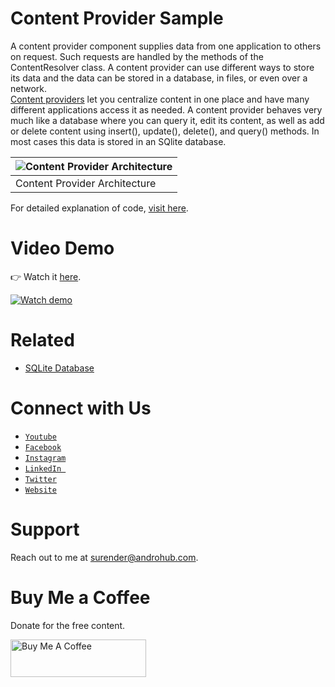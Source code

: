 # Content Provider Sample
A content provider component supplies data from one application to others on request. Such requests are handled by the methods of the ContentResolver class. A content provider can use different ways to store its data and the data can be stored in a database, in files, or even over a network.
<br>
[Content providers](http://developer.android.com/intl/ru/guide/topics/providers/content-provider-creating.html) let you centralize content in one place and have many different applications access it as needed. A content provider behaves very much like a database where you can query it, edit its content, as well as add or delete content using insert(), update(), delete(), and query() methods. In most cases this data is stored in an SQlite database.

![Content Provider Architecture](https://i2.wp.com/www.androhub.com/wp-content/uploads/2015/07/content_provider.png?w=694) | 
---|
Content Provider Architecture |

For detailed explanation of code, [visit here](http://www.androhub.com/android-content-provider/).

# Video Demo
👉 Watch it <a href="https://youtu.be/98NrjnbEiqA">here</a>.
<br>

[![Watch demo](http://i3.ytimg.com/vi/98NrjnbEiqA/hqdefault.jpg)](https://youtu.be/98NrjnbEiqA)

# Related
- [SQLite Database](http://www.androhub.com/android-sqlite-database/)

# Connect with Us
- <a href="https://www.youtube.com/channel/@Androhub" target="_blank">`Youtube`</a>
- <a href="https://www.facebook.com/androhubtutorial/" target="_blank">`Facebook`</a>
- <a href="https://www.instagram.com/androhub_tutorial" target="_blank">`Instagram`</a>
- <a href="https://www.linkedin.com/in/surender-kumar-681472a8?originalSubdomain=in" target="_blank">`LinkedIn `</a>
- <a href="https://twitter.com/sonusurender0/" target="_blank">`Twitter`</a>
- <a href="http://www.androhub.com/" target="_blank">`Website`</a>

# Support
Reach out to me at surender@androhub.com.

# Buy Me a Coffee
Donate for the free content.

<a href="https://www.buymeacoffee.com/androhub" target="_blank"><img src="https://cdn.buymeacoffee.com/buttons/v2/default-yellow.png" alt="Buy Me A Coffee" style="height: 60px !important;width: 217px !important;" ></a>
